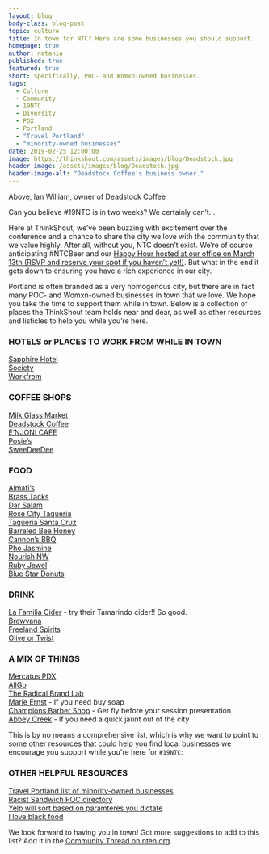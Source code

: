```yaml
---
layout: blog
body-class: blog-post
topic: culture
title: In town for NTC? Here are some businesses you should support.
homepage: true
author: natania
published: true
featured: true
short: Specifically, POC- and Womxn-owned businesses.
tags:
  - Culture
  - Community
  - 19NTC
  - Diversity
  - PDX
  - Portland
  - "Travel Portland"
  - "minority-owned businesses"
date: 2019-02-25 12:00:00
image: https://thinkshout.com/assets/images/blog/Deadstock.jpg
header-image: /assets/images/blog/Deadstock.jpg
header-image-alt: "Deadstock Coffee's business owner."
---
```

<span class="caption">Above, Ian William, owner of Deadstock Coffee</span>

Can you believe #19NTC is in two weeks? We certainly can’t…

Here at ThinkShout, we’ve been buzzing with excitement over the conference and a chance to share the city we love with the community that we value highly. After all, without you, NTC doesn’t exist. We’re of course anticipating #NTCBeer and our [Happy Hour hosted at our office on March 13th (RSVP and reserve your spot if you haven’t yet!)](https://hhthinkshout.eventbrite.com). But what in the end it gets down to ensuring you have a rich experience in our city.

Portland is often branded as a very homogenous city, but there are in fact many POC- and Womxn-owned businesses in town that we love. We hope you take the time to support them while in town. Below is a collection of places the ThinkShout team holds near and dear, as well as other resources and listicles to help you while you’re here.


### HOTELS or PLACES TO WORK FROM WHILE IN TOWN
[Sapphire Hotel](http://thesapphirehotel.com/)  
[Society](https://thesocietyhotel.com/)  
[Workfrom](https://workfrom.co/)  

### COFFEE SHOPS
[Milk Glass Market](http://www.milkglassmrkt.com/)  
[Deadstock Coffee](http://www.deadstockcoffee.com/)  
[E’NJONI CAFE](http://www.enjonicafe.com/)  
[Posie’s](http://posiescafe.com/)  
[SweeDeeDee](http://www.sweedeedee.com/)  

### FOOD
[Almafi’s](https://www.amalfisrestaurant.com/)  
[Brass Tacks](http://www.brasstackssandwiches.com/)  
[Dar Salam](http://darsalamportland.com/)  
[Rose City Taqueria](https://rosecitytaqueria.com/)  
[Taqueria Santa Cruz](http://www.tiendasantacruz.com/)  
[Barreled Bee Honey](https://www.thebarreledbee.com/)  
[Cannon’s BBQ](https://www.yelp.com/biz/cannons-rib-express-portland)  
[Pho Jasmine](https://www.yelp.com/biz/pho-jasmine-restaurant-portland)  
[Nourish NW](http://nourishnorthwest.com/)  
[Ruby Jewel](http://www.rubyjewel.com/)  
[Blue Star Donuts](https://www.bluestardonuts.com/about/)  

### DRINK
[La Familia Cider](http://lafamiliacider.com/) - try their Tamarindo cider!! So good.  
[Brewvana](https://www.brewvana.com)  
[Freeland Spirits](https://www.freelandspirits.com/)  
[Olive or Twist](http://www.oliveortwistmartinibar.com/index2.php)  

### A MIX OF THINGS
[Mercatus PDX](https://mercatuspdx.com/#home)   
[AllGo](https://www.canweallgo.com/)  
[The Radical Brand Lab](https://theradicalbrandlab.com/)  
[Marie Ernst](https://www.marieernst.com/) - If you need buy soap  
[Champions Barber Shop](https://www.championspdx.com/) - Get fly before your session presentation  
[Abbey Creek](https://www.abbeycreekvineyard.com/) - If you need a quick jaunt out of the city  

This is by no means a comprehensive list, which is why we want to point to some other resources that could help you find local businesses we encourage you support while you're here for `#19NTC`:

### OTHER HELPFUL RESOURCES

[Travel Portland list of minority-owned businesses](https://www.travelportland.com/directory/feature/minority-owned-business/)  
[Racist Sandwich POC directory](http://www.racistsandwich.com/pocdirectory)  
[Yelp will sort based on paramteres you dictate](https://www.yelp.com/search?find_desc=woman%20owned&find_loc=Portland%2C%20OR)  
[I love black food](https://iloveblackfood.com/pdx-directory)  

We look forward to having you in town! Got more suggestions to add to this list? Add it in the [Community Thread on nten.org](https://community.nten.org/communities/community-home/digestviewer?CommunityKey=4d36fcae-0adf-4a97-82ce-b028aef06c46&tab=digestviewer&MDATE=74774756%3E&UserKey=2ebbe068-cc21-48e0-b9cb-2947a8182c57&sKey=a819203a2b544e43a5aa).

